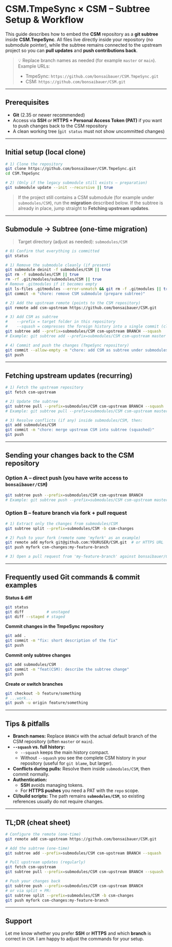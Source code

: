 # CSM.TmpeSync × CSM – Subtree Setup & Workflow

This guide describes how to embed the **CSM** repository as a **git subtree** inside **CSM.TmpeSync**. All files live directly inside your repository (no submodule pointer), while the subtree remains connected to the upstream project so you can **pull updates** and **push contributions back**.

> 💡 Replace branch names as needed (for example `master` or `main`).
> Example URLs:
> - TmpeSync: `https://github.com/bonsaibauer/CSM.TmpeSync.git`
> - CSM: `https://github.com/bonsaibauer/CSM.git`

---

## Prerequisites

- **Git** (2.35 or newer recommended)
- Access via **SSH** *or* **HTTPS + Personal Access Token (PAT)** if you want to push changes back to the CSM repository
- A clean working tree (`git status` must not show uncommitted changes)

---

## Initial setup (local clone)

```bash
# 1) Clone the repository
git clone https://github.com/bonsaibauer/CSM.TmpeSync.git
cd CSM.TmpeSync

# 2) (Only if the legacy submodule still exists – preparation)
git submodule update --init --recursive || true
```

> If the project still contains a CSM submodule (for example under `submodules/CSM`), run the **migration** described below. If the subtree is already in place, jump straight to **Fetching upstream updates**.

---

## Submodule → Subtree (one-time migration)

> Target directory (adjust as needed): `submodules/CSM`

```bash
# 0) Confirm that everything is committed
git status

# 1) Remove the submodule cleanly (if present)
git submodule deinit -f submodules/CSM || true
git rm -f submodules/CSM || true
rm -rf .git/modules/submodules/CSM || true
# Remove .gitmodules if it becomes empty
git ls-files .gitmodules --error-unmatch && git rm -f .gitmodules || true
git commit -m "chore: remove CSM submodule (prepare subtree)"

# 2) Add the upstream remote (points to the CSM repository)
git remote add csm-upstream https://github.com/bonsaibauer/CSM.git

# 3) Add CSM as subtree
#    --prefix = target folder in this repository
#    --squash = compresses the foreign history into a single commit (cleaner main history)
git subtree add --prefix=submodules/CSM csm-upstream BRANCH --squash
# Example: git subtree add --prefix=submodules/CSM csm-upstream master --squash

# 4) Commit and push the changes (TmpeSync repository)
git commit --allow-empty -m "chore: add CSM as subtree under submodules/CSM"
git push
```

---

## Fetching upstream updates (recurring)

```bash
# 1) Fetch the upstream repository
git fetch csm-upstream

# 2) Update the subtree
git subtree pull --prefix=submodules/CSM csm-upstream BRANCH --squash
# Example: git subtree pull --prefix=submodules/CSM csm-upstream master --squash

# 3) Resolve conflicts (if any) inside submodules/CSM, then:
git add submodules/CSM
git commit -m "chore: merge upstream CSM into subtree (squashed)"
git push
```

---

## Sending your changes back to the CSM repository

### Option A – direct push (you have write access to `bonsaibauer/CSM`)
```bash
git subtree push --prefix=submodules/CSM csm-upstream BRANCH
# Example: git subtree push --prefix=submodules/CSM csm-upstream master
```

### Option B – feature branch via fork + pull request

```bash
# 1) Extract only the changes from submodules/CSM
git subtree split --prefix=submodules/CSM -b csm-changes

# 2) Push to your fork (remote name 'myfork' as an example)
git remote add myfork git@github.com:YOURUSER/CSM.git  # or HTTPS URL
git push myfork csm-changes:my-feature-branch

# 3) Open a pull request from 'my-feature-branch' against bonsaibauer/CSM on GitHub
```

---

## Frequently used Git commands & commit examples

**Status & diff**
```bash
git status
git diff          # unstaged
git diff --staged # staged
```

**Commit changes in the TmpeSync repository**
```bash
git add .
git commit -m "fix: short description of the fix"
git push
```

**Commit only subtree changes**
```bash
git add submodules/CSM
git commit -m "feat(CSM): describe the subtree change"
git push
```

**Create or switch branches**
```bash
git checkout -b feature/something
# ...work...
git push -u origin feature/something
```

---

## Tips & pitfalls

- **Branch names:** Replace `BRANCH` with the actual default branch of the CSM repository (often `master` or `main`).
- **`--squash` vs. full history:**
  - `--squash` keeps the main history compact.
  - Without `--squash` you see the complete CSM history in your repository (useful for `git blame`, but larger).
- **Conflicts during pulls:** Resolve them inside `submodules/CSM`, then commit normally.
- **Authentication:**
  - **SSH** avoids managing tokens.
  - For **HTTPS pushes** you need a PAT with the `repo` scope.
- **CI/build scripts:** The path remains **`submodules/CSM`**, so existing references usually do not require changes.

---

## TL;DR (cheat sheet)

```bash
# Configure the remote (one-time)
git remote add csm-upstream https://github.com/bonsaibauer/CSM.git

# Add the subtree (one-time)
git subtree add --prefix=submodules/CSM csm-upstream BRANCH --squash

# Pull upstream updates (regularly)
git fetch csm-upstream
git subtree pull --prefix=submodules/CSM csm-upstream BRANCH --squash

# Push your changes back
git subtree push --prefix=submodules/CSM csm-upstream BRANCH
# or via split + PR:
git subtree split --prefix=submodules/CSM -b csm-changes
git push myfork csm-changes:my-feature-branch
```

---

## Support

Let me know whether you prefer **SSH** or **HTTPS** and which **branch** is correct in `CSM`. I am happy to adjust the commands for your setup.
